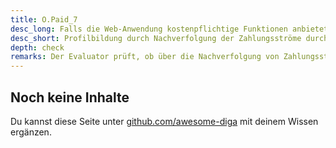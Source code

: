 ```yaml
---
title: O.Paid_7
desc_long: Falls die Web-Anwendung kostenpflichtige Funktionen anbietet, MUSS der Hersteller ein Konzept vorlegen, welches vorbeugt, dass Dritte die Zahlungsströme zur Nutzung von Anwendungsfunktionen zurückverfolgen können.
desc_short: Profilbildung durch Nachverfolgung der Zahlungsströme durch Dritte.       
depth: check
remarks: Der Evaluator prüft, ob über die Nachverfolgung von Zahlungsströmen Rückschlüsse auf die Eigenschaften oder das Verhalten des Nutzers möglich sind. Die Abwägungen des Herstellers bei potenziellen Rückschlüssen sind in der Risikobewertung zu berücksichtigen.
---
```


## Noch keine Inhalte

Du kannst diese Seite unter [github.com/awesome-diga](https://github.com/awesome-diga/tr-faq) mit deinem Wissen ergänzen.
